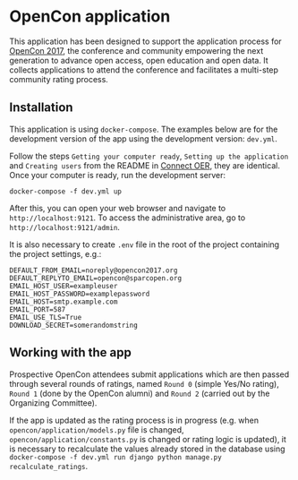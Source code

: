 # OpenCon application

This application has been designed to support the application process for [OpenCon 2017](http://www.opencon2017.org), the conference and community empowering the next generation to advance open access, open education and open data. It collects  applications to attend the conference and facilitates a multi-step community rating process.

## Installation

This application is using `docker-compose`. The examples below are for the development version of the app using the development version: `dev.yml`.

Follow the steps `Getting your computer ready`, `Setting up the application` and `Creating users` from the README in [Connect OER](https://github.com/sparcopen/connect-oer-code), they are identical. Once your computer is ready, run the development server:

`docker-compose -f dev.yml up`

After this, you can open your web browser and navigate to `http://localhost:9121`. To access the administrative area, go to `http://localhost:9121/admin`.

It is also necessary to create `.env` file in the root of the project containing the project settings, e.g.:

```
DEFAULT_FROM_EMAIL=noreply@opencon2017.org
DEFAULT_REPLYTO_EMAIL=opencon@sparcopen.org
EMAIL_HOST_USER=exampleuser
EMAIL_HOST_PASSWORD=examplepassword
EMAIL_HOST=smtp.example.com
EMAIL_PORT=587
EMAIL_USE_TLS=True
DOWNLOAD_SECRET=somerandomstring
```

## Working with the app

Prospective OpenCon attendees submit applications which are then passed through several rounds of ratings, named `Round 0` (simple Yes/No rating), `Round 1` (done by the OpenCon alumni) and `Round 2` (carried out by the Organizing Committee).

If the app is updated as the rating process is in progress (e.g. when `opencon/application/models.py` file is changed, `opencon/application/constants.py` is changed or rating logic is updated), it is necessary to recalculate the values already stored in the database using `docker-compose -f dev.yml run django python manage.py recalculate_ratings`.
